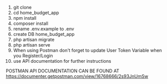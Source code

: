 1) git clone
2) cd home_budget_app
3) npm install
4) composer install
5) rename .env.example to .env
6) create DB home_budget_app
7) php artisan migrate
8) php artisan serve
9) When using Postman don't forget to update User Token Variable when you Register/Login
10) use API documentation for further instructions

POSTMAN API DOCUMENTATION CAN BE FOUND AT
https://documenter.getpostman.com/view/16768666/2s93JnUmSw